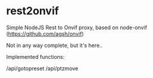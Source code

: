 # rest2onvif
Simple NodeJS Rest to Onvif proxy, based on node-onvif (https://github.com/agsh/onvif)

Not in any way complete, but it's here..

Implemented functions:

/api/gotopreset
/api/ptzmove
